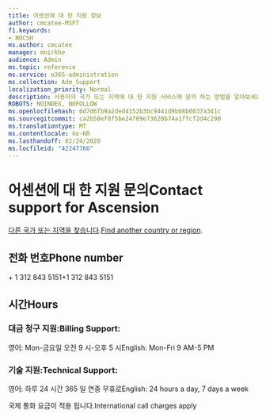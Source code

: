 ```yaml
---
title: 어센션에 대 한 지원 정보
author: cmcatee-MSFT
f1.keywords:
- NOCSH
ms.author: cmcatee
manager: mnirkhe
audience: Admin
ms.topic: reference
ms.service: o365-administration
ms.collection: Adm_Support
localization_priority: Normal
description: 사용자의 국가 또는 지역에 대 한 지원 서비스에 문의 하는 방법을 알아보세요.
ROBOTS: NOINDEX, NOFOLLOW
ms.openlocfilehash: 6d7d6fb9a2ded4152b3bc9441d9b68b0037a341c
ms.sourcegitcommit: ca2b58ef8f5be24f09e73620b74a1ffcf2d4c290
ms.translationtype: MT
ms.contentlocale: ko-KR
ms.lasthandoff: 02/24/2020
ms.locfileid: "42247766"
---
```

# <a name="contact-support-for-ascension"></a><span data-ttu-id="eba53-103">어센션에 대 한 지원 문의</span><span class="sxs-lookup"><span data-stu-id="eba53-103">Contact support for Ascension</span></span>

<span data-ttu-id="eba53-104">[다른 국가 또는 지역을 찾습니다](../contact-support-for-business-products.md).</span><span class="sxs-lookup"><span data-stu-id="eba53-104">[Find another country or region](../contact-support-for-business-products.md).</span></span>

## <a name="phone-number"></a><span data-ttu-id="eba53-105">전화 번호</span><span class="sxs-lookup"><span data-stu-id="eba53-105">Phone number</span></span>
<span data-ttu-id="eba53-106">+ 1 312 843 5151</span><span class="sxs-lookup"><span data-stu-id="eba53-106">+1 312 843 5151</span></span>

## <a name="hours"></a><span data-ttu-id="eba53-107">시간</span><span class="sxs-lookup"><span data-stu-id="eba53-107">Hours</span></span>
### <a name="billing-support"></a><span data-ttu-id="eba53-108">대금 청구 지원:</span><span class="sxs-lookup"><span data-stu-id="eba53-108">Billing Support:</span></span>

<span data-ttu-id="eba53-109">영어: Mon-금요일 오전 9 시-오후 5 시</span><span class="sxs-lookup"><span data-stu-id="eba53-109">English: Mon-Fri 9 AM-5 PM</span></span>

### <a name="technical-support"></a><span data-ttu-id="eba53-110">기술 지원:</span><span class="sxs-lookup"><span data-stu-id="eba53-110">Technical Support:</span></span>

<span data-ttu-id="eba53-111">영어: 하루 24 시간 365 일 연중 무휴로</span><span class="sxs-lookup"><span data-stu-id="eba53-111">English: 24 hours a day, 7 days a week</span></span>

<span data-ttu-id="eba53-112">국제 통화 요금이 적용 됩니다.</span><span class="sxs-lookup"><span data-stu-id="eba53-112">International call charges apply</span></span>